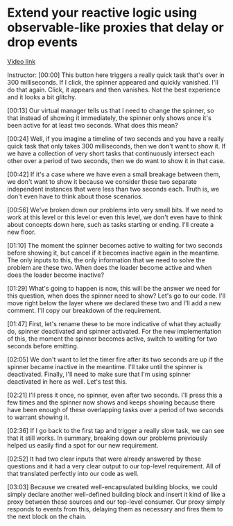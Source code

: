 # Extend your reactive logic using observable-like proxies that delay or drop events

[Video link](https://www.egghead.io/lessons/egghead-extend-your-reactive-logic-using-observable-like-proxies-that-delay-or-drop-events)

Instructor: [00:00] This button here triggers a really quick task that's over in 300 milliseconds. If I click, the spinner appeared and quickly vanished. I'll do that again. Click, it appears and then vanishes. Not the best experience and it looks a bit glitchy.

[00:13] Our virtual manager tells us that I need to change the spinner, so that instead of showing it immediately, the spinner only shows once it's been active for at least two seconds. What does this mean?

[00:24] Well, if you imagine a timeline of two seconds and you have a really quick task that only takes 300 milliseconds, then we don't want to show it. If we have a collection of very short tasks that continuously intersect each other over a period of two seconds, then we do want to show it in that case.

[00:42] If it's a case where we have even a small breakage between them, we don't want to show it because we consider these two separate independent instances that were less than two seconds each. Truth is, we don't even have to think about those scenarios.

[00:56] We've broken down our problems into very small bits. If we need to work at this level or this level or even this level, we don't even have to think about concepts down here, such as tasks starting or ending. I'll create a new floor.

[01:10] The moment the spinner becomes active to waiting for two seconds before showing it, but cancel if it becomes inactive again in the meantime. The only inputs to this, the only information that we need to solve the problem are these two. When does the loader become active and when does the loader become inactive?

[01:29] What's going to happen is now, this will be the answer we need for this question, when does the spinner need to show? Let's go to our code. I'll move right below the layer where we declared these two and I'll add a new comment. I'll copy our breakdown of the requirement.

[01:47] First, let's rename these to be more indicative of what they actually do, spinner deactivated and spinner activated. For the new implementation of this, the moment the spinner becomes active, switch to waiting for two seconds before emitting.

[02:05] We don't want to let the timer fire after its two seconds are up if the spinner became inactive in the meantime. I'll take until the spinner is deactivated. Finally, I'll need to make sure that I'm using spinner deactivated in here as well. Let's test this.

[02:21] I'll press it once, no spinner, even after two seconds. I'll press this a few times and the spinner now shows and keeps showing because there have been enough of these overlapping tasks over a period of two seconds to warrant showing it.

[02:36] If I go back to the first tap and trigger a really slow task, we can see that it still works. In summary, breaking down our problems previously helped us easily find a spot for our new requirement.

[02:52] It had two clear inputs that were already answered by these questions and it had a very clear output to our top-level requirement. All of that translated perfectly into our code as well.

[03:03] Because we created well-encapsulated building blocks, we could simply declare another well-defined building block and insert it kind of like a proxy between these sources and our top-level consumer. Our proxy simply responds to events from this, delaying them as necessary and fires them to the next block on the chain.

